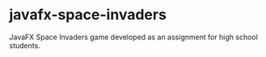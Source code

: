 # javafx-space-invaders
JavaFX Space Invaders game developed as an assignment for high school students.
